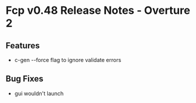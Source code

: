 # Fcp v0.48 Release Notes - Overture 2

## Features

 * c-gen --force flag to ignore validate errors

## Bug Fixes
 * gui wouldn't launch
